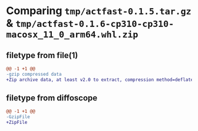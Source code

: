 # Comparing `tmp/actfast-0.1.5.tar.gz` & `tmp/actfast-0.1.6-cp310-cp310-macosx_11_0_arm64.whl.zip`

## filetype from file(1)

```diff
@@ -1 +1 @@
-gzip compressed data
+Zip archive data, at least v2.0 to extract, compression method=deflate
```

## filetype from diffoscope

```diff
@@ -1 +1 @@
-GzipFile
+ZipFile
```


